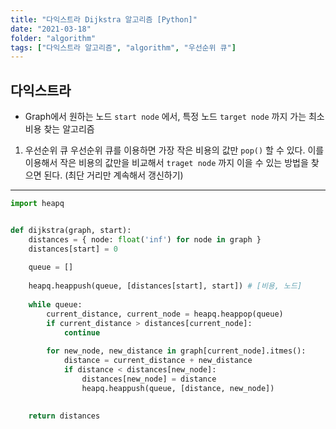 ```yaml
---
title: "다익스트라 Dijkstra 알고리즘 [Python]"
date: "2021-03-18"
folder: "algorithm"
tags: ["다익스트라 알고리즘", "algorithm", "우선순위 큐"]
---
```


## 다익스트라
 - Graph에서 원하는 노드 `start node` 에서, 특정 노드 `target node` 까지 가는 최소비용 찾는 알고리즘
 
 1. 우선순위 큐
  우선순위 큐를 이용하면 가장 작은 비용의 값만 `pop()` 할 수 있다.
  이를 이용해서 작은 비용의 값만을 비교해서 `traget node` 까지 이을 수 있는 방법을 찾으면 된다.
  (최단 거리만 계속해서 갱신하기)
  
  
  
  ---
```py
import heapq


def dijkstra(graph, start):
    distances = { node: float('inf') for node in graph }
    distances[start] = 0
    
    queue = []
    
    heapq.heappush(queue, [distances[start], start]) # [비용, 노드]
    
    while queue:
        current_distance, current_node = heapq.heappop(queue)
        if current_distance > distances[current_node]:
            continue
            
        for new_node, new_distance in graph[current_node].itmes():
            distance = current_distance + new_distance
            if distance < distances[new_node]:
                distances[new_node] = distance
                heapq.heappush(queue, [distance, new_node])
                
                
    return distances
```